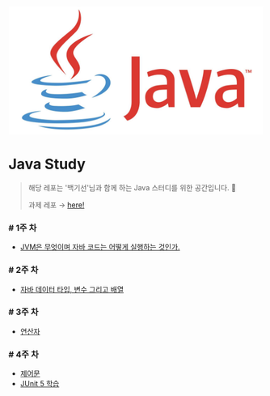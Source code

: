 <img src="image/java.png">

# Java Study

> 해당 레포는 '백기선'님과 함께 하는 Java 스터디를 위한 공간입니다. 🤗
>
> 과제 레포 → [here!](https://github.com/whiteship/live-study/issues)



### # 1주 차

* [JVM은 무엇이며 자바 코드는 어떻게 실행하는 것인가.](week1/week1.md)

### # 2주 차

* [자바 데이터 타입, 변수 그리고 배열](week2/week2.md)

### # 3주 차

* [연산자](week3/week3.md)

### # 4주 차

* [제어문](week4/week4.md)
* [JUnit 5 학습](week4/week4_0.md)

